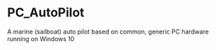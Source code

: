 # PC_AutoPilot

A marine (sailboat) auto pilot based on common, generic PC hardware running on Windows 10

